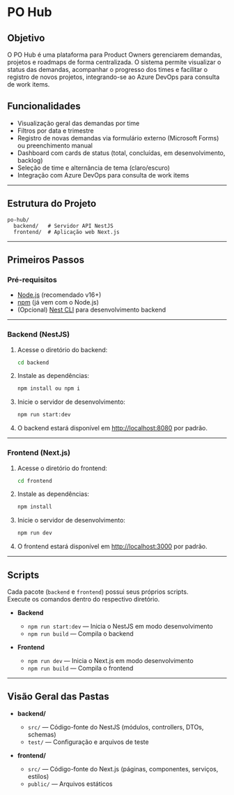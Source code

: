 # PO Hub

## Objetivo

O PO Hub é uma plataforma para Product Owners gerenciarem demandas, projetos e roadmaps de forma centralizada. O sistema permite visualizar o status das demandas, acompanhar o progresso dos times e facilitar o registro de novos projetos, integrando-se ao Azure DevOps para consulta de work items.

## Funcionalidades

- Visualização geral das demandas por time
- Filtros por data e trimestre
- Registro de novas demandas via formulário externo (Microsoft Forms) ou preenchimento manual
- Dashboard com cards de status (total, concluídas, em desenvolvimento, backlog)
- Seleção de time e alternância de tema (claro/escuro)
- Integração com Azure DevOps para consulta de work items

---

## Estrutura do Projeto

```
po-hub/
  backend/   # Servidor API NestJS
  frontend/  # Aplicação web Next.js
```

---

## Primeiros Passos

### Pré-requisitos

- [Node.js](https://nodejs.org/) (recomendado v16+)
- [npm](https://www.npmjs.com/) (já vem com o Node.js)
- (Opcional) [Nest CLI](https://docs.nestjs.com/cli/overview) para desenvolvimento backend

---

### Backend (NestJS)

1. Acesse o diretório do backend:
    ```bash
    cd backend
    ```

2. Instale as dependências:
    ```bash
    npm install ou npm i
    ```

3. Inicie o servidor de desenvolvimento:
    ```bash
    npm run start:dev
    ```

4. O backend estará disponível em [http://localhost:8080](http://localhost:8080) por padrão.

---

### Frontend (Next.js)

1. Acesse o diretório do frontend:
    ```bash
    cd frontend
    ```

2. Instale as dependências:
    ```bash
    npm install
    ```

3. Inicie o servidor de desenvolvimento:
    ```bash
    npm run dev
    ```

4. O frontend estará disponível em [http://localhost:3000](http://localhost:3000) por padrão.

---

## Scripts

Cada pacote (`backend` e `frontend`) possui seus próprios scripts.  
Execute os comandos dentro do respectivo diretório.

- **Backend**
  - `npm run start:dev` — Inicia o NestJS em modo desenvolvimento
  - `npm run build` — Compila o backend

- **Frontend**
  - `npm run dev` — Inicia o Next.js em modo desenvolvimento
  - `npm run build` — Compila o frontend

---

## Visão Geral das Pastas

- **backend/**
  - `src/` — Código-fonte do NestJS (módulos, controllers, DTOs, schemas)
  - `test/` — Configuração e arquivos de teste

- **frontend/**
  - `src/` — Código-fonte do Next.js (páginas, componentes, serviços, estilos)
  - `public/` — Arquivos estáticos

